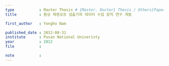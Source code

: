 ```yaml
---
type           : Master Thesis # {Master, Doctor} Thesis / Others[Paper, Article]
title          : 환상 체렌코프 검출기의 데이터 수집 장치 연구 개발

first_author   : Yongho Nam

published_date : 2012-08-31
institute      : Pusan National Univeristy
year           : 2012
file           :

note           :
---
```

